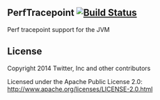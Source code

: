 ## PerfTracepoint [![Build Status](https://secure.travis-ci.org/twitter/PerfTracepoint.png?branch=master)](http://travis-ci.org/twitter/PerfTracepoint)

Perf tracepoint support for the JVM

## License

Copyright 2014 Twitter, Inc and other contributors

Licensed under the Apache Public License 2.0:
http://www.apache.org/licenses/LICENSE-2.0.html
